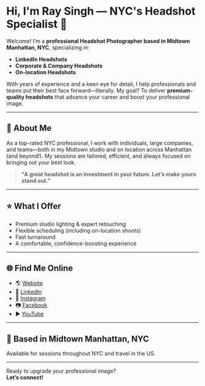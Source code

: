 # Hi, I'm Ray Singh — NYC's Headshot Specialist 📸

Welcome! I’m a **professional Headshot Photographer based in Midtown Manhattan, NYC**, specializing in:

- **LinkedIn Headshots**
- **Corporate & Company Headshots**
- **On-location Headshots**

With years of experience and a keen eye for detail, I help professionals and teams put their best face forward—literally. My goal? To deliver **premium-quality headshots** that advance your career and boost your professional image.

---

## 💼 About Me

As a top-rated NYC professional, I work with individuals, large companies, and teams—both in my Midtown studio and on location across Manhattan (and beyond!). My sessions are tailored, efficient, and always focused on bringing out your best look.

> **"A great headshot is an investment in your future. Let’s make yours stand out."**

---

## ⭐ What I Offer

- Premium studio lighting & expert retouching
- Flexible scheduling (including on-location shoots)
- Fast turnaround
- A comfortable, confidence-boosting experience

---

## 🌐 Find Me Online

- 🌎 [Website](https://www.headshotspecialist.com)
- 💼 [LinkedIn](https://www.linkedin.com/in/headshotspecialist)
- 📸 [Instagram](https://instagram.com/raysinghphotography)
- 📷 [Facebook](https://facebook.com/Headshotspecialistnyc)
- ▶️ [YouTube](https://youtube.com/channel/UClF1918e5JoIvonsTqHsdxw)

---

## 📍 Based in Midtown Manhattan, NYC
Available for sessions throughout NYC and travel in the US.

---

Ready to upgrade your professional image?  
**Let’s connect!**
